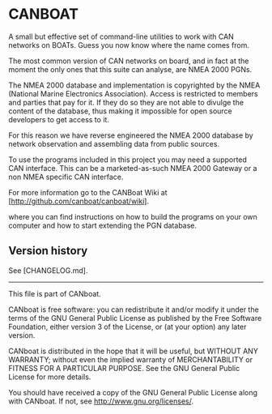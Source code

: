# CANBOAT

A small but effective set of command-line utilities to work with CAN networks on BOATs. Guess you now know where the name comes from.

The most common version of CAN networks on board, and in fact at the moment the only ones that this suite can analyse, are NMEA 2000 PGNs.

The NMEA 2000 database and implementation is copyrighted by the NMEA (National Marine Electronics Association). Access is restricted to members and parties that pay for it. If they do so they are not able to divulge the content of the database, thus making it impossible for open source developers to get access to it.

For this reason we have reverse engineered the NMEA 2000 database by network observation and assembling data from public sources.

To use the programs included in this project you may need a supported CAN interface. This can be a marketed-as-such NMEA 2000 Gateway or a non NMEA specific CAN interface. 

For more information go to the CANBoat Wiki at [http://github.com/canboat/canboat/wiki].

where you can find instructions on how to build the programs on your own computer and how to start extending the PGN database.

## Version history

See [CHANGELOG.md].

---

This file is part of CANboat.

CANboat is free software: you can redistribute it and/or modify
it under the terms of the GNU General Public License as published by
the Free Software Foundation, either version 3 of the License, or
(at your option) any later version.

CANboat is distributed in the hope that it will be useful,
but WITHOUT ANY WARRANTY; without even the implied warranty of
MERCHANTABILITY or FITNESS FOR A PARTICULAR PURPOSE.  See the
GNU General Public License for more details.

You should have received a copy of the GNU General Public License
along with CANboat.  If not, see <http://www.gnu.org/licenses/>.
